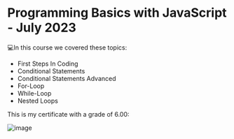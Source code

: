# Programming Basics with JavaScript - July 2023

💻In this course we covered these topics: 

* First Steps In Coding
* Conditional Statements
* Conditional Statements Advanced
* For-Loop
* While-Loop
* Nested Loops

This is my certificate with a grade of 6.00:


![image](https://github.com/user-attachments/assets/c93a2442-21d1-4e4d-a63c-00bc1bf1c11f)

